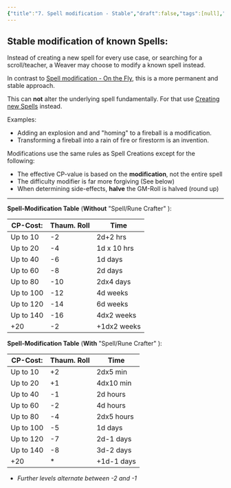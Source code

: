 ```yaml
---
{"title":"7. Spell modification - Stable","draft":false,"tags":[null],"publish":true,"path":"1. The Magic/7. Spell modification - Stable.md","permalink":"/1-the-magic/7-spell-modification-stable/","PassFrontmatter":true}
---
```



## Stable modification of known Spells:

Instead of creating a new spell for every use case, or searching for a scroll/teacher, a Weaver may choose to modify a known spell instead.

In contrast to [Spell modification - On the Fly](6.%20Spell%20modification%20-%20On%20the%20Fly.md), this is a more permanent and stable approach.

This can **not** alter the underlying spell fundamentally. For that use [Creating new Spells](5.%20Creating%20new%20Spells.md) instead.

Examples:
- Adding an explosion and and "homing" to a fireball is a modification.
- Transforming a fireball into a rain of fire or firestorm is an invention.

Modifications use the same rules as Spell Creations except for the following:
- The effective CP-value is based on the **modification**, not the entire spell
- The difficulty modifier is far more forgiving (See below)
- When determining side-effects, **halve** the GM-Roll is halved (round up)

---

**Spell-Modification Table** (**Without** "Spell/Rune Crafter" ):

| CP-Cost:  | Thaum. Roll | Time        |
| --------- | ----------- | ----------- |
| Up to 10  | -2          | 2d+2 hrs    |
| Up to 20  | -4          | 1d x 10 hrs |
| Up to 40  | -6          | 1d days     |
| Up to 60  | -8          | 2d days     |
| Up to 80  | -10         | 2dx4 days   |
| Up to 100 | -12         | 4d weeks    |
| Up to 120 | -14         | 6d weeks    |
| Up to 140 | -16         | 4dx2 weeks  |
| +20       | -2          | +1dx2 weeks |


**Spell-Modification Table** (**With** "Spell/Rune Crafter" ):

| CP-Cost:  | Thaum. Roll | Time       |
| --------- | ----------- | ---------- |
| Up to 10  | +2          | 2dx5 min   |
| Up to 20  | +1          | 4dx10 min  |
| Up to 40  | -1          | 2d hours   |
| Up to 60  | -2          | 4d hours   |
| Up to 80  | -4          | 2dx5 hours |
| Up to 100 | -5          | 1d days    |
| Up to 120 | -7         | 2d-1 days  |
| Up to 140 | -8         | 3d-2 days  |
| +20       | *           | +1d-1 days |
* *Further levels alternate between -2 and -1*
